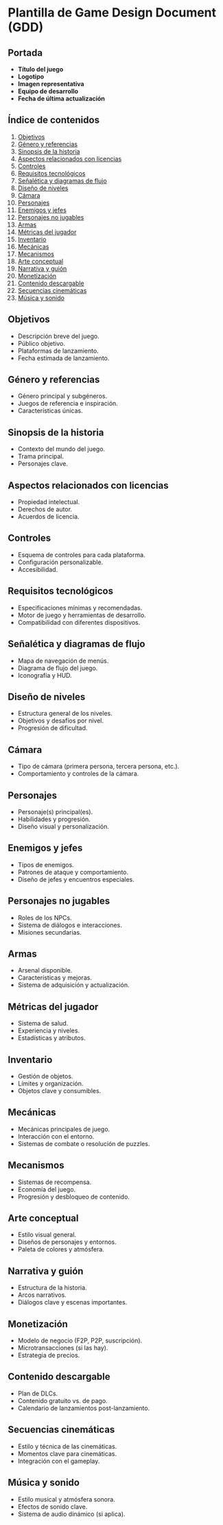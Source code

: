 # Plantilla de Game Design Document (GDD)

## Portada
- **Título del juego**
- **Logotipo**
- **Imagen representativa**
- **Equipo de desarrollo**
- **Fecha de última actualización**

## Índice de contenidos
1. [Objetivos](#objetivos)
2. [Género y referencias](#género-y-referencias)
3. [Sinopsis de la historia](#sinopsis-de-la-historia)
4. [Aspectos relacionados con licencias](#aspectos-relacionados-con-licencias)
5. [Controles](#controles)
6. [Requisitos tecnológicos](#requisitos-tecnológicos)
7. [Señalética y diagramas de flujo](#señalética-y-diagramas-de-flujo)
8. [Diseño de niveles](#diseño-de-niveles)
9. [Cámara](#cámara)
10. [Personajes](#personajes)
11. [Enemigos y jefes](#enemigos-y-jefes)
12. [Personajes no jugables](#personajes-no-jugables)
13. [Armas](#armas)
14. [Métricas del jugador](#métricas-del-jugador)
15. [Inventario](#inventario)
16. [Mecánicas](#mecánicas)
17. [Mecanismos](#mecanismos)
18. [Arte conceptual](#arte-conceptual)
19. [Narrativa y guión](#narrativa-y-guión)
20. [Monetización](#monetización)
21. [Contenido descargable](#contenido-descargable)
22. [Secuencias cinemáticas](#secuencias-cinemáticas)
23. [Música y sonido](#música-y-sonido)

## Objetivos
- Descripción breve del juego.
- Público objetivo.
- Plataformas de lanzamiento.
- Fecha estimada de lanzamiento.

## Género y referencias
- Género principal y subgéneros.
- Juegos de referencia e inspiración.
- Características únicas.

## Sinopsis de la historia
- Contexto del mundo del juego.
- Trama principal.
- Personajes clave.

## Aspectos relacionados con licencias
- Propiedad intelectual.
- Derechos de autor.
- Acuerdos de licencia.

## Controles
- Esquema de controles para cada plataforma.
- Configuración personalizable.
- Accesibilidad.

## Requisitos tecnológicos
- Especificaciones mínimas y recomendadas.
- Motor de juego y herramientas de desarrollo.
- Compatibilidad con diferentes dispositivos.

## Señalética y diagramas de flujo
- Mapa de navegación de menús.
- Diagrama de flujo del juego.
- Iconografía y HUD.

## Diseño de niveles
- Estructura general de los niveles.
- Objetivos y desafíos por nivel.
- Progresión de dificultad.

## Cámara
- Tipo de cámara (primera persona, tercera persona, etc.).
- Comportamiento y controles de la cámara.

## Personajes
- Personaje(s) principal(es).
- Habilidades y progresión.
- Diseño visual y personalización.

## Enemigos y jefes
- Tipos de enemigos.
- Patrones de ataque y comportamiento.
- Diseño de jefes y encuentros especiales.

## Personajes no jugables
- Roles de los NPCs.
- Sistema de diálogos e interacciones.
- Misiones secundarias.

## Armas
- Arsenal disponible.
- Características y mejoras.
- Sistema de adquisición y actualización.

## Métricas del jugador
- Sistema de salud.
- Experiencia y niveles.
- Estadísticas y atributos.

## Inventario
- Gestión de objetos.
- Límites y organización.
- Objetos clave y consumibles.

## Mecánicas
- Mecánicas principales de juego.
- Interacción con el entorno.
- Sistemas de combate o resolución de puzzles.

## Mecanismos
- Sistemas de recompensa.
- Economía del juego.
- Progresión y desbloqueo de contenido.

## Arte conceptual
- Estilo visual general.
- Diseños de personajes y entornos.
- Paleta de colores y atmósfera.

## Narrativa y guión
- Estructura de la historia.
- Arcos narrativos.
- Diálogos clave y escenas importantes.

## Monetización
- Modelo de negocio (F2P, P2P, suscripción).
- Microtransacciones (si las hay).
- Estrategia de precios.

## Contenido descargable
- Plan de DLCs.
- Contenido gratuito vs. de pago.
- Calendario de lanzamientos post-lanzamiento.

## Secuencias cinemáticas
- Estilo y técnica de las cinemáticas.
- Momentos clave para cinemáticas.
- Integración con el gameplay.

## Música y sonido
 - Estilo musical y atmósfera sonora.
 - Efectos de sonido clave.
 - Sistema de audio dinámico (si aplica).
